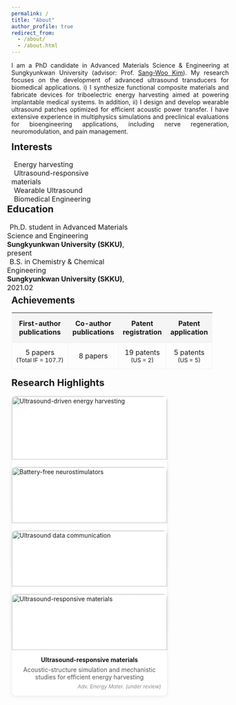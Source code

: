 ```yaml
---
permalink: /
title: "About"
author_profile: true
redirect_from: 
  - /about/
  - /about.html
---
```

<p style="text-align: justify;">
I am a PhD candidate in Advanced Materials Science & Engineering at Sungkyunkwan University (advisor: Prof. <a href="https://scholar.google.com/citations?user=qCyU-VoAAAAJ&hl=en">Sang-Woo Kim</a>).
My research focuses on the development of advanced ultrasound transducers for biomedical applications. 
i) I synthesize functional composite materials and fabricate devices for triboelectric energy harvesting aimed at powering implantable medical systems. 
In addition, ii) I design and develop wearable ultrasound patches optimized for efficient acoustic power transfer. 
I have extensive experience in multiphysics simulations and preclinical evaluations for bioengineering applications, including nerve regeneration, neuromodulation, and pain management.
</p>

<div style="display: flex; justify-content: flex-start; flex-wrap: wrap;">
  <div style="flex: 1; min-width: 250px; max-width: 45%; margin-right: 20px;">
    <h2 style="font-size: 22px; margin-top: 0;">Interests</h2>
    <ul style="list-style-type: none; padding-left: 0; margin: 0; font-size: 16px;">
      <li><i class="fas fa-book" style="margin-right: 6px;"></i> Energy harvesting</li>
      <li><i class="fas fa-book" style="margin-right: 6px;"></i> Ultrasound-responsive materials</li>
      <li><i class="fas fa-book" style="margin-right: 6px;"></i> Wearable Ultrasound</li>
      <li><i class="fas fa-book" style="margin-right: 6px;"></i> Biomedical Engineering</li>
    </ul>
  </div>

  <div style="flex: 1; min-width: 300px; max-width: 50%; margin-left: -10px;">
    <h2 style="font-size: 22px; margin-top: 0;">Education</h2>
    <ul style="list-style-type: none; padding-left: 0; margin: 0; font-size: 16px;">
      <li><i class="fas fa-graduation-cap" style="margin-right: 6px;"></i>
        Ph.D. student in Advanced Materials Science and Engineering<br>
        <strong>Sungkyunkwan University (SKKU)</strong>, present
      </li>
      <li><i class="fas fa-graduation-cap" style="margin-right: 6px;"></i>
        B.S. in Chemistry & Chemical Engineering<br>
        <strong>Sungkyunkwan University (SKKU)</strong>, 2021.02
      </li>
    </ul>
  </div>
</div>

<style>
.achievements table {
  width: 100%;
  border-collapse: collapse;
  font-size: 16px;
}
.achievements thead th {
  background: #f5f5f5;
  padding: 14px 10px;
  text-align: center !important;
  vertical-align: middle !important;
}
.achievements tbody td {
  padding: 12px 10px;
  text-align: center !important;
  vertical-align: middle !important;
  border: 1px solid #eee;
}
</style>

<!-- Achievements Section -->
<div style="margin-top: -22px;"> <!-- Education과의 간격 줄임 -->
  <h2 style="margin-bottom:10px; text-align:left;">Achievements</h2>

  <div class="achievements">
    <table>
      <thead>
        <tr>
          <th>First-author<br>publications</th>
          <th>Co-author<br>publications</th>
          <th>Patent<br>registration</th>
          <th>Patent<br>application</th>
        </tr>
      </thead>
      <tbody>
        <tr>
          <td>5 papers<br><small>(Total IF = 107.7)</small></td>
          <td>8 papers</td>
          <td>19 patents<br><small>(US = 2)</small></td>
          <td>5 patents<br><small>(US = 5)</small></td>
        </tr>
      </tbody>
    </table>
  </div>
</div>

<style>
  /* 링크 스타일이 카드에 묻히도록 */
  .card-link { display:block; text-decoration:none; color:inherit; }
  .card { flex:1 1 320px; max-width:360px; background:#fff; border:1px solid #eee; border-radius:10px; box-shadow:0 2px 8px rgba(0,0,0,0.06); overflow:hidden; }
  .card img { width:100%; display:block; }
  .card .body { padding:10px 14px 14px; }
  .card .title { font-weight:700; text-align:center; margin-top:4px; }
  .card .desc  { font-size:14px; color:#555; text-align:center; margin-top:6px; }
  .card .venue { font-size:12px; color:#888; text-align:right; margin-top:6px; font-style:italic; }
  .card:hover { box-shadow:0 6px 16px rgba(0,0,0,0.12); }
</style>

<h2 id="highlights" style="margin-top: 18px; font-size: 22px;">Research Highlights</h2>

<div style="display:flex; gap:18px; flex-wrap:wrap; align-items:stretch;">

  <!-- 카드 1 -->
  <a class="card-link" href="{{ site.baseurl }}/files/harvesting.pdf" target="_blank" rel="noopener" aria-label="Open PDF: Ultrasound-driven energy harvesting">
    <div class="card">
      <img src="https://ywoog2.github.io/images/1.png" alt="Ultrasound-driven energy harvesting" style="width:100%; display:block;">
      <div class="body">
        <div class="title">Ultrasound-driven energy harvesting</div>
        <div class="desc">Maximizing triboelectric energy harvesting efficiency for next-generation implantable medical devices</div>
        <div class="venue"><em>Joule (2024)</em></div>
      </div>
    </div>
  </a>

   <!-- 카드 2 -->
  <a class="card-link" href="{{ site.baseurl }}/files/neurostimulator.pdf" target="_blank" rel="noopener" aria-label="Open PDF: Battery-free neurostimulators">
    <div class="card">
      <img src="https://ywoog2.github.io/images/2.png" alt="Battery-free neurostimulators" style="width:100%; display:block;">
      <div class="body">
        <div class="title">Battery-free neurostimulators</div>
        <div class="desc">Development of an ultrasound-driven battery-free neurostimulator for intractable disease therapy</div>
        <div class="venue"><em>Adv. Mater. (2024)</em></div>
      </div>
    </div>
  </a>

  <!-- 카드 3 -->
  <a class="card-link" href="{{ site.baseurl }}/files/datacomm.pdf" target="_blank" rel="noopener" aria-label="Open PDF: Ultrasound data communication">
    <div class="card">
      <img src="https://ywoog2.github.io/images/3.png" alt="Ultrasound data communication" style="width:100%; display:block;"> 
      <div class="body">
        <div class="title">Ultrasound data communication</div>
        <div class="desc">Development of ultrasound data communication technology for miniaturized battery-free implants</div>
        <div class="venue"><em>Adv. Energy Mater. (2025)</em></div>
      </div>
    </div>
  </a>

  <!-- 카드 4 -->
  <a class="card-link" href="{{ site.baseurl }}/files/responsive_materials.pdf" target="_blank" rel="noopener" aria-label="Open PDF: Ultrasound-responsive materials">
    <div class="card">
      <img src="https://ywoog2.github.io/images/4.png" alt="Ultrasound-responsive materials" style="width:100%; display:block;">
      <div class="body">
        <div class="title">Ultrasound-responsive materials</div>
        <div class="desc">Acoustic-structure simulation and mechanistic studies for efficient energy harvesting</div>
        <div class="venue"><em>Adv. Energy Mater. (under review)</em></div>
      </div>
    </div>
  </a>

</div>
